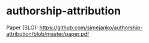 # authorship-attribution

Paper (SLO): https://github.com/simejanko/authorship-attribution/blob/master/paper.pdf
